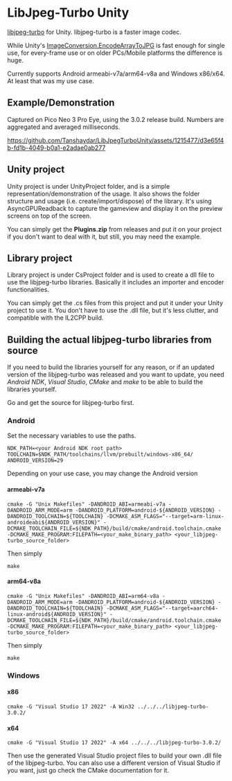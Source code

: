 # LibJpeg-Turbo Unity

[libjpeg-turbo](https://github.com/libjpeg-turbo/libjpeg-turbo) for Unity.
libjpeg-turbo is a faster image codec. 

While Unity's [ImageConversion.EncodeArrayToJPG](https://docs.unity3d.com/ScriptReference/ImageConversion.EncodeArrayToJPG.html) is fast enough for single use, for every-frame use or on older PCs/Mobile platforms the difference is huge.

Currently supports Android armeabi-v7a/arm64-v8a and Windows x86/x64. At least that was my use case.

## Example/Demonstration
Captured on Pico Neo 3 Pro Eye, using the 3.0.2 release build. Numbers are aggregated and averaged milliseconds.


https://github.com/Tanshaydar/LibJpegTurboUnity/assets/1215477/d3e65f4b-fd1b-4049-b0a1-e2adae0ab277



## Unity project
Unity project is under UnityProject folder, and is a simple representation/demonstration of the usage. It also shows the folder structure and usage (i.e. create/import/dispose) of the library. It's using AsyncGPUReadback to capture the gameview and display it on the preview screens on top of the screen.

You can simply get the **Plugins.zip** from releases and put it on your project if you don't want to deal with it, but still, you may need the example.

## Library project
Library project is under CsProject folder and is used to create a dll file to use the libjpeg-turbo libraries.
Basically it includes an importer and encoder functionalities. 

You can simply get the .cs files from this project and put it under your Unity project to use it. You don't have to use the .dll file, but it's less clutter, and compatible with the IL2CPP build. 

## Building the actual libjpeg-turbo libraries from source

If you need to build the libraries yourself for any reason, or if an updated version of the libjpeg-turbo was released and you want to update, you need _Android NDK_, _Visual Studio_, _CMake_ and _make_ to be able to build the libraries yourself.

Go and get the source for libjpeg-turbo first.

### Android
Set the necessary variables to use the paths.
```
NDK_PATH=<your Android NDK root path>
TOOLCHAIN=$NDK_PATH/toolchains/llvm/prebuilt/windows-x86_64/
ANDROID_VERSION=29
```
Depending on your use case, you may change the Android version
#### armeabi-v7a
```
cmake -G "Unix Makefiles" -DANDROID_ABI=armeabi-v7a -DANDROID_ARM_MODE=arm -DANDROID_PLATFORM=android-${ANDROID_VERSION} -DANDROID_TOOLCHAIN=${TOOLCHAIN} -DCMAKE_ASM_FLAGS="--target=arm-linux-androideabi${ANDROID_VERSION}" -DCMAKE_TOOLCHAIN_FILE=${NDK_PATH}/build/cmake/android.toolchain.cmake -DCMAKE_MAKE_PROGRAM:FILEPATH=<your_make_binary_path> <your_libjpeg-turbo_source_folder>
```
Then simply
```
make
```

#### arm64-v8a

```
cmake -G "Unix Makefiles" -DANDROID_ABI=arm64-v8a -DANDROID_ARM_MODE=arm -DANDROID_PLATFORM=android-${ANDROID_VERSION} -DANDROID_TOOLCHAIN=${TOOLCHAIN} -DCMAKE_ASM_FLAGS="--target=aarch64-linux-android${ANDROID_VERSION}" -DCMAKE_TOOLCHAIN_FILE=${NDK_PATH}/build/cmake/android.toolchain.cmake -DCMAKE_MAKE_PROGRAM:FILEPATH=<your_make_binary_path> <your_libjpeg-turbo_source_folder>
```
Then simply 
```
make
```

### Windows
#### x86
```
cmake -G "Visual Studio 17 2022" -A Win32 ../../../libjpeg-turbo-3.0.2/
```
#### x64
```
cmake -G "Visual Studio 17 2022" -A x64 ../../../libjpeg-turbo-3.0.2/
```

Then use the generated Visual Studio project files to build your own .dll file of the libjpeg-turbo. You can also use a different version of Visual Studio if you want, just go check the CMake documentation for it.

